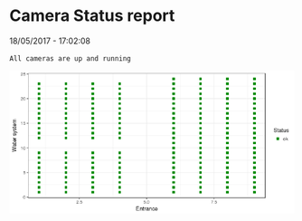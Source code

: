 Camera Status report
================
18/05/2017 - 17:02:08

    All cameras are up and running

![](camreport_files/figure-markdown_github/unnamed-chunk-2-1.png)
